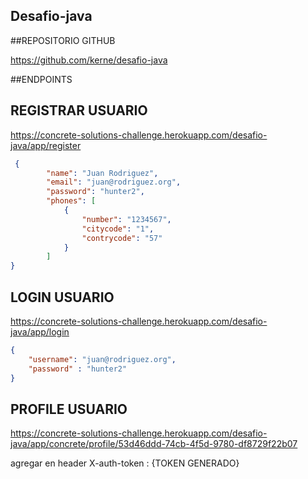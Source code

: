 ## Desafio-java


##REPOSITORIO GITHUB

https://github.com/kerne/desafio-java


##ENDPOINTS

## REGISTRAR USUARIO

https://concrete-solutions-challenge.herokuapp.com/desafio-java/app/register
```json
 {
        "name": "Juan Rodriguez",
        "email": "juan@rodriguez.org",
        "password": "hunter2",
        "phones": [
            {
                "number": "1234567",
                "citycode": "1",			
                "contrycode": "57"
            }
        ]
}
```
## LOGIN USUARIO

https://concrete-solutions-challenge.herokuapp.com/desafio-java/app/login
```json
{
    "username": "juan@rodriguez.org",
    "password" : "hunter2"
}
```

## PROFILE USUARIO

https://concrete-solutions-challenge.herokuapp.com/desafio-java/app/concrete/profile/53d46ddd-74cb-4f5d-9780-df8729f22b07

agregar en header 
X-auth-token : {TOKEN GENERADO}



